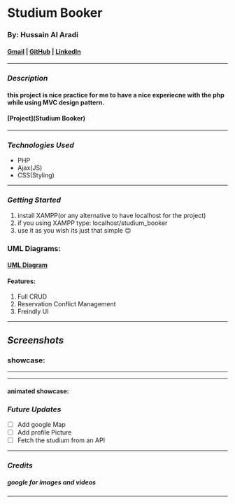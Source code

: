 # Studium Booker

### By: Hussain Al Aradi

#### [Gmail](hussainaradi.ha@gmail.com) | [GitHub](https://github.com/HussainALAradi5) | [LinkedIn](https://www.linkedin.com/in/hussainalaradi/)

---

### **_Description_**

#### this project is nice practice for me to have a nice experiecne with the php while using MVC design pattern.

#### [Project](Studium Booker)

---

### **_Technologies Used_**

- PHP
- Ajax(JS)
- CSS(Styling)

---

### **_Getting Started_**

1. install XAMPP(or any alternative to have localhost for the project)
2. if you using XAMPP type: localhost/studium_booker
3. use it as you wish
   its just that simple 😊

### UML Diagrams:

#### [UML Diagram](./images/studium_booking.png)

#### Features:

1. Full CRUD
2. Reservation Conflict Management
3. Freindly UI

---

## **_Screenshots_**

### showcase:

---

---

#### animated showcase:

### **_Future Updates_**

- [ ] Add google Map
- [ ] Add profile Picture
- [ ] Fetch the studium from an API

---

### **_Credits_**

##### google for images and videos

---
